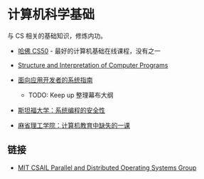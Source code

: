 # 计算机科学基础

与 CS 相关的基础知识，修炼内功。

- [哈佛 CS50](http://cs50.tv/) - 最好的计算机基础在线课程，没有之一
- [Structure and Interpretation of Computer Programs](http://sarabander.github.io/sicp/html/index.xhtml)
- [面向应用开发者的系统指南](https://www.codedump.info/post/20200501-system-guide-for-application-programmer/)

  - TODO: Keep up 整理幕布大纲

- [斯坦福大学：系统编程的安全性](./class/cs110l.md)
- [麻省理工学院：计算机教育中缺失的一课](./class/missing-semester.md)

## 链接

- [MIT CSAIL Parallel and Distributed Operating Systems Group](https://pdos.csail.mit.edu/)
